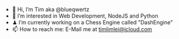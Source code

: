 - 👋 Hi, I’m Tim aka @blueqwertz
- 👀 I’m interested in Web Development, NodeJS and Python
- ♟ I’m currently working on a Chess Engine called "DashEngine"
- 📫 How to reach me: E-Mail me at timlimlei@icloud.com
